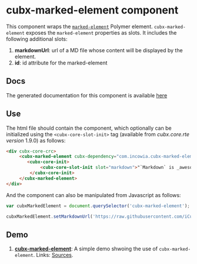# cubx-marked-element component
This component wraps the [`marked-element`](https://elements.polymer-project.org/elements/marked-element) Polymer element.
`cubx-marked-element` exposes the `marked-element` properties as slots. It includes the following additional slots:

1. **markdownUrl**: url of a MD file whose content will be displayed by the element.
2. **id**: id attribute for the marked-element

## Docs
The generated documentation for this component is available [here](https://cubbles.world/sandbox/com.incowia.cubx-marked-element@0.1.0-SNAPSHOT/cubx-marked-element/docs/index.html)

## Use
The html file should contain the component, which optionally can be initialized using the `<cubx-core-slot-init>` tag (available from
_cubx.core.rte version_ 1.9.0) as follows:

```html
<div cubx-core-crc>
     <cubx-marked-element cubx-dependency="com.incowia.cubx-marked-element@0.1.0-SNAPSHOT/cubx-marked-element/main">
        <cubx-core-init>
             <cubx-core-slot-init slot="markdown">"`Markdown` is _awesome_!"</cubx-core-slot-init>
         </cubx-core-init>
     </cubx-marked-element>
</div>
```

And the component can also be manipulated from Javascript as follows:

```javascript
var cubxMarkedElement = document.querySelector('cubx-marked-element');

cubxMarkedElement.setMarkdownUrl('https://raw.githubusercontent.com/iCubbles/cubx-polymer-elements/master/webpackages/com.incowia.cubx-google-map/README.md');
```

## Demo
1. [**cubx-marked-element**](https://cubbles.world/sandbox/com.incowia.cubx-marked-element@0.1.0-SNAPSHOT/cubx-marked-element/demo/index.html): A simple demo shwoing the use of `cubx-marked-element`. Links: [Sources](https://github.com/iCubbles/cubx-polymer-elements/tree/master/webpackages/com.incowia.cubx-marked-element).
